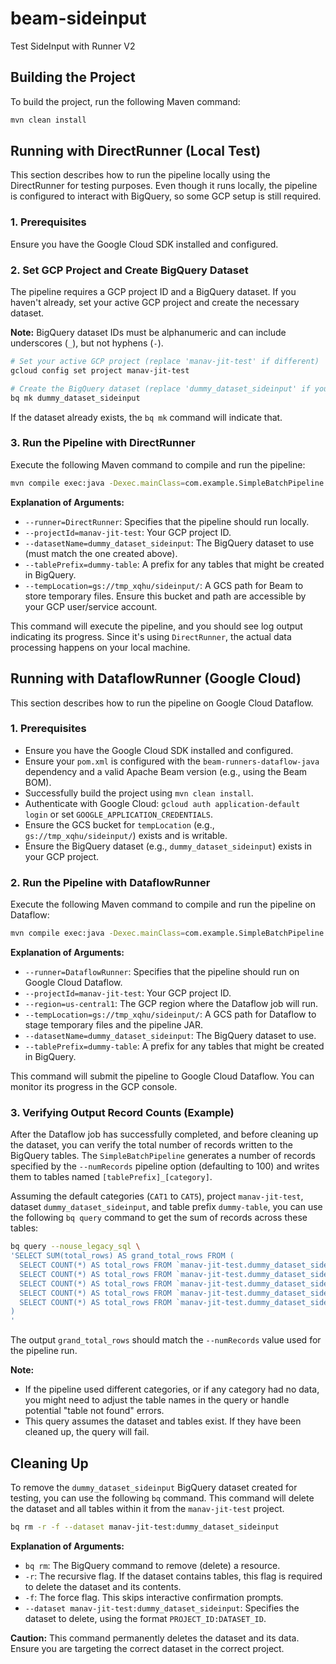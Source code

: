 # beam-sideinput
Test SideInput with Runner V2

## Building the Project

To build the project, run the following Maven command:

```bash
mvn clean install
```

## Running with DirectRunner (Local Test)

This section describes how to run the pipeline locally using the DirectRunner for testing purposes. Even though it runs locally, the pipeline is configured to interact with BigQuery, so some GCP setup is still required.

### 1. Prerequisites

Ensure you have the Google Cloud SDK installed and configured.

### 2. Set GCP Project and Create BigQuery Dataset

The pipeline requires a GCP project ID and a BigQuery dataset. If you haven't already, set your active GCP project and create the necessary dataset.

**Note:** BigQuery dataset IDs must be alphanumeric and can include underscores (`_`), but not hyphens (`-`).

```bash
# Set your active GCP project (replace 'manav-jit-test' if different)
gcloud config set project manav-jit-test

# Create the BigQuery dataset (replace 'dummy_dataset_sideinput' if you prefer a different name)
bq mk dummy_dataset_sideinput
```

If the dataset already exists, the `bq mk` command will indicate that.

### 3. Run the Pipeline with DirectRunner

Execute the following Maven command to compile and run the pipeline:

```bash
mvn compile exec:java -Dexec.mainClass=com.example.SimpleBatchPipeline -Dexec.args="--runner=DirectRunner --projectId=manav-jit-test --datasetName=dummy_dataset_sideinput --tablePrefix=dummy-table --tempLocation=gs://tmp_xqhu/sideinput/ --numRecords=10"
```

**Explanation of Arguments:**

*   `--runner=DirectRunner`: Specifies that the pipeline should run locally.
*   `--projectId=manav-jit-test`: Your GCP project ID.
*   `--datasetName=dummy_dataset_sideinput`: The BigQuery dataset to use (must match the one created above).
*   `--tablePrefix=dummy-table`: A prefix for any tables that might be created in BigQuery.
*   `--tempLocation=gs://tmp_xqhu/sideinput/`: A GCS path for Beam to store temporary files. Ensure this bucket and path are accessible by your GCP user/service account.

This command will execute the pipeline, and you should see log output indicating its progress. Since it's using `DirectRunner`, the actual data processing happens on your local machine.

## Running with DataflowRunner (Google Cloud)

This section describes how to run the pipeline on Google Cloud Dataflow.

### 1. Prerequisites

*   Ensure you have the Google Cloud SDK installed and configured.
*   Ensure your `pom.xml` is configured with the `beam-runners-dataflow-java` dependency and a valid Apache Beam version (e.g., using the Beam BOM).
*   Successfully build the project using `mvn clean install`.
*   Authenticate with Google Cloud: `gcloud auth application-default login` or set `GOOGLE_APPLICATION_CREDENTIALS`.
*   Ensure the GCS bucket for `tempLocation` (e.g., `gs://tmp_xqhu/sideinput/`) exists and is writable.
*   Ensure the BigQuery dataset (e.g., `dummy_dataset_sideinput`) exists in your GCP project.

### 2. Run the Pipeline with DataflowRunner

Execute the following Maven command to compile and run the pipeline on Dataflow:

```bash
mvn compile exec:java -Dexec.mainClass=com.example.SimpleBatchPipeline -Dexec.args="--runner=DataflowRunner --projectId=manav-jit-test --region=us-central1 --tempLocation=gs://tmp_xqhu/sideinput/ --datasetName=dummy_dataset_sideinput --tablePrefix=dummy-table --numRecords=500"
```

**Explanation of Arguments:**

*   `--runner=DataflowRunner`: Specifies that the pipeline should run on Google Cloud Dataflow.
*   `--projectId=manav-jit-test`: Your GCP project ID.
*   `--region=us-central1`: The GCP region where the Dataflow job will run.
*   `--tempLocation=gs://tmp_xqhu/sideinput/`: A GCS path for Dataflow to stage temporary files and the pipeline JAR.
*   `--datasetName=dummy_dataset_sideinput`: The BigQuery dataset to use.
*   `--tablePrefix=dummy-table`: A prefix for any tables that might be created in BigQuery.

This command will submit the pipeline to Google Cloud Dataflow. You can monitor its progress in the GCP console.

### 3. Verifying Output Record Counts (Example)

After the Dataflow job has successfully completed, and before cleaning up the dataset, you can verify the total number of records written to the BigQuery tables. The `SimpleBatchPipeline` generates a number of records specified by the `--numRecords` pipeline option (defaulting to 100) and writes them to tables named `[tablePrefix]_[category]`.

Assuming the default categories (`CAT1` to `CAT5`), project `manav-jit-test`, dataset `dummy_dataset_sideinput`, and table prefix `dummy-table`, you can use the following `bq query` command to get the sum of records across these tables:

```bash
bq query --nouse_legacy_sql \
'SELECT SUM(total_rows) AS grand_total_rows FROM (
  SELECT COUNT(*) AS total_rows FROM `manav-jit-test.dummy_dataset_sideinput.dummy-table_cat1` UNION ALL
  SELECT COUNT(*) AS total_rows FROM `manav-jit-test.dummy_dataset_sideinput.dummy-table_cat2` UNION ALL
  SELECT COUNT(*) AS total_rows FROM `manav-jit-test.dummy_dataset_sideinput.dummy-table_cat3` UNION ALL
  SELECT COUNT(*) AS total_rows FROM `manav-jit-test.dummy_dataset_sideinput.dummy-table_cat4` UNION ALL
  SELECT COUNT(*) AS total_rows FROM `manav-jit-test.dummy_dataset_sideinput.dummy-table_cat5`
)
'
```

The output `grand_total_rows` should match the `--numRecords` value used for the pipeline run.

**Note:**
*   If the pipeline used different categories, or if any category had no data, you might need to adjust the table names in the query or handle potential "table not found" errors.
*   This query assumes the dataset and tables exist. If they have been cleaned up, the query will fail.

## Cleaning Up

To remove the `dummy_dataset_sideinput` BigQuery dataset created for testing, you can use the following `bq` command. This command will delete the dataset and all tables within it from the `manav-jit-test` project.

```bash
bq rm -r -f --dataset manav-jit-test:dummy_dataset_sideinput
```

**Explanation of Arguments:**

*   `bq rm`: The BigQuery command to remove (delete) a resource.
*   `-r`: The recursive flag. If the dataset contains tables, this flag is required to delete the dataset and its contents.
*   `-f`: The force flag. This skips interactive confirmation prompts.
*   `--dataset manav-jit-test:dummy_dataset_sideinput`: Specifies the dataset to delete, using the format `PROJECT_ID:DATASET_ID`.

**Caution:** This command permanently deletes the dataset and its data. Ensure you are targeting the correct dataset in the correct project.
